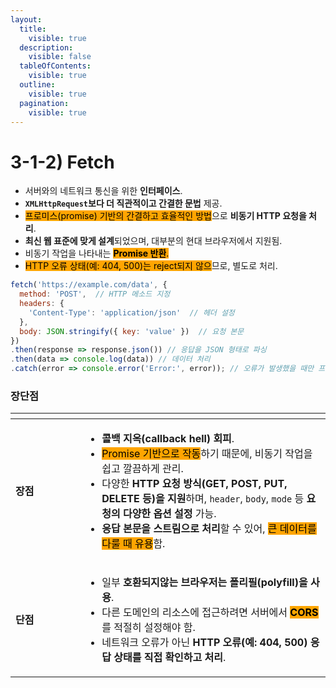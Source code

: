 ```yaml
---
layout:
  title:
    visible: true
  description:
    visible: false
  tableOfContents:
    visible: true
  outline:
    visible: true
  pagination:
    visible: true
---
```


# 3-1-2) Fetch

* 서버와의 네트워크 통신을 위한 **인터페이스**.
* **`XMLHttpRequest`보다 더 직관적이고 간결한 문법** 제공.
* <mark style="background-color:orange;">프로미스(promise) 기반의 간결하고 효율적인 방법</mark>으로 **비동기 HTTP 요청을 처리**.
* **최신 웹 표준에 맞게 설계**되었으며, 대부분의 현대 브라우저에서 지원됨.
* 비동기 작업을 나타내는 <mark style="background-color:orange;">**Promise 반환**</mark><mark style="background-color:orange;">.</mark>
* <mark style="background-color:orange;">HTTP 오류 상태(예: 404, 500)는 reject되지 않으</mark>므로, 별도로 처리.

```javascript
fetch('https://example.com/data', {
  method: 'POST',  // HTTP 메소드 지정
  headers: {
    'Content-Type': 'application/json'  // 헤더 설정
  },
  body: JSON.stringify({ key: 'value' })  // 요청 본문
})
.then(response => response.json()) // 응답을 JSON 형태로 파싱
.then(data => console.log(data)) // 데이터 처리
.catch(error => console.error('Error:', error)); // 오류가 발생했을 때만 프로미스를 reject. 
```

### 장단점

<table><thead><tr><th width="95"></th><th></th></tr></thead><tbody><tr><td><strong>장점</strong></td><td><ul><li><strong>콜백 지옥(callback hell) 회피</strong>.</li><li><mark style="background-color:orange;">Promise 기반으로 작동</mark>하기 때문에, 비동기 작업을 쉽고 깔끔하게 관리.</li><li>다양한 <strong>HTTP 요청 방식(GET, POST, PUT, DELETE 등)을 지원</strong>하며, <code>header</code>, <code>body</code>, <code>mode</code> 등 <strong>요청의 다양한 옵션 설정</strong> 가능.</li><li><strong>응답 본문을 스트림으로 처리</strong>할 수 있어, <mark style="background-color:orange;">큰 데이터를 다룰 때 유용</mark>함.</li></ul></td></tr><tr><td><strong>단점</strong></td><td><ul><li>일부 <strong>호환되지않는 브라우저는 폴리필(polyfill)을 사용</strong>.</li><li>다른 도메인의 리소스에 접근하려면 서버에서 <mark style="background-color:orange;"><strong>CORS</strong></mark>를 적절히 설정해야 함.</li><li>네트워크 오류가 아닌 <strong>HTTP 오류(예: 404, 500) 응답 상태를 직접 확인하고 처리</strong>.</li></ul></td></tr></tbody></table>
